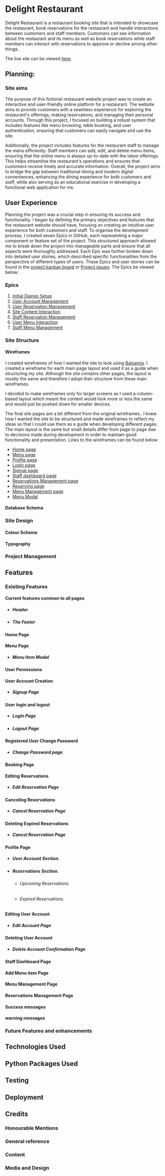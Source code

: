 # **Delight Restaurant**

Delight Restaurant is a restaurant booking site that is intended to showcase the restaurant, book reservations for the restaurant and handle interactions between customers and staff members. Customers can see information about the restaurant and its menu as well as book reservations while staff members can interact with reservations to approve or decline among other things.

The live site can be viewed [here](https://delight-restaurant-3f0223201abb.herokuapp.com/).

## Planning:
### Site aims
The purpose of this fictional restaurant website project was to create an interactive and user-friendly online platform for a restaurant. The website aims to provide customers with a seamless experience for exploring the restaurant's offerings, making reservations, and managing their personal accounts. Through this project, I focused on building a robust system that includes features like menu browsing, table booking, and user authentication, ensuring that customers can easily navigate and use the site.

Additionally, the project includes features for the restaurant staff to manage the menu efficiently. Staff members can add, edit, and delete menu items, ensuring that the online menu is always up-to-date with the latest offerings. This helps streamline the restaurant's operations and ensures that customers receive timely and accurate information. Overall, the project aims to bridge the gap between traditional dining and modern digital conveniences, enhancing the dining experience for both customers and staff, while also serving as an educational exercise in developing a functional web application for me.

## User Experience
Planning the project was a crucial step in ensuring its success and functionality. I began by defining the primary objectives and features that the restaurant website should have, focusing on creating an intuitive user experience for both customers and staff. To organise the development process, I created seven Epics in GitHub, each representing a major component or feature set of the project. This structured approach allowed me to break down the project into manageable parts and ensure that all aspects were thoroughly addressed. Each Epic was further broken down into detailed user stories, which described specific functionalities from the perspective of different types of users. These Epics and user stories can be found in the [project kanban board](https://github.com/users/Faysal-Ahmed-Aweys/projects/6/) or [Project issues](https://github.com/Faysal-Ahmed-Aweys/Delight-Restaurant-/issues). The Epics be viewed below:

### Epics
1. [Initial Django Setup](https://github.com/Faysal-Ahmed-Aweys/Delight-Restaurant-/issues/1)
2. [User Account Management](https://github.com/Faysal-Ahmed-Aweys/Delight-Restaurant-/issues/2)
3. [User Reservation Management](https://github.com/Faysal-Ahmed-Aweys/Delight-Restaurant-/issues/3)
4. [Site Content Interaction](https://github.com/Faysal-Ahmed-Aweys/Delight-Restaurant-/issues/4)
5. [Staff Reservation Management](https://github.com/Faysal-Ahmed-Aweys/Delight-Restaurant-/issues/5)
6. [User Menu Interaction](https://github.com/Faysal-Ahmed-Aweys/Delight-Restaurant-/issues/6)
7. [Staff Menu Management](https://github.com/Faysal-Ahmed-Aweys/Delight-Restaurant-/issues/7)

### Site Structure

#### Wireframes
I created wireframes of how I wanted the site to look using [Balsamiq](https://balsamiq.com/). I created a wireframe for each main page layout and used it as a guide when structuring my site. Although the site contains other pages, the layout is mostly the same and therefore I adopt their structure from these main wireframes.

I decided to make wireframes only for larger screens as I used a column-based layout which meant the content would look more or less the same and would just be pushed down for smaller devices.

The final site pages are a bit different from the original wireframes.. I knew how I wanted the site to be structured and made wireframes to reflect my ideas so that I could use them as a guide when developing different pages. The main layout is the same but small details differ from page to page due to decisions made during development in order to maintain good functionality and presentation. Links to the wireframes can be found below:

* [Home page](assets/docs/wireframes/home.png)
* [Menu page](assets/docs/wireframes/menu.png)
* [Profile page](assets/docs/wireframes/profile.png)
* [Login page](assets/docs/wireframes/login.png)
* [Signup page](assets/docs/wireframes/signup.png)
* [Staff dashboard page](assets/docs/wireframes/staff_dashboard.png)
* [Reservations Management page](assets/docs/wireframes/reservations_management.png)
* [Reserving page](assets/docs/wireframes/reservations.png)
* [Menu Management page](assets/docs/wireframes/menu_management.png)
* [Menu Modal](assets/docs/wireframes/menu_modal.png)


#### Database Schema

### Site Design

#### Colour Scheme

#### Typography

### Project Management

## Features

### Existing Features

#### Current features common to all pages

* ##### Header

* ##### The Footer

#### Home Page

#### Menu Page

* ##### Menu Item Modal

#### User Permissions

#### User Account Creation

* ##### Signup Page

#### User login and logout

* ##### Login Page
  
* ##### Logout Page

#### Registered User Change Password

* ##### Change Password page

#### Booking Page

#### Editing Reservations

* ##### Edit Reservation Page

#### Canceling Reservations

* ##### Cancel Reservation Page

#### Deleting Expired Reservations

* ##### Cancel Reservation Page

#### Profile Page

* ##### User Account Section.

* ##### Reservations Section.

  * ###### Upcoming Reservations.
  * ###### Expired Reservations.

#### Editing User Account

* ##### Edit Account Page

#### Deleting User Account

* ##### Delete Account Confirmation Page

#### Staff Dashboard Page

#### Add Menu item Page

#### Menu Management Page

#### Reservations Management Page

#### Success messages

#### warning messages

### Future Features and enhancements

## Technologies Used

## Python Packages Used

## Testing

## Deployment

## Credits

### Honourable Mentions

### General reference

### Content

### Media and Design
